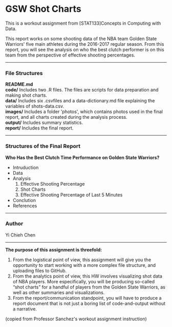 # GSW Shot Charts  
  
This is a workout assignment from [STAT133]Concepts in Computing with Data.  
  
This report works on some shooting data of the NBA team Golden State Warriors' five main athletes during the 2016-2017 regular season. From this report, you will see the analysis on who the best clutch performer is on this team from the perspective of effective shooting percentages.  
  
***  
  
  
### **File Structures**  
  
**README.md**  
**code/** Includes two .R files. The files are scripts for data preparation and making shot charts.  
**data/** Includes six .csvfiles and a data-dictionary.md file explaining the variables of shots-data.csv.  
**images/** Includes a folder 'photos', which contains photos used in the final report, and all charts created during the analysis process.  
**output/** Includes summary statistics.  
**report/** Includes the final report.  

***  


### **Structures of the Final Report**  
  
**Who Has the Best Clutch Time Performance on Golden State Warriors?**  
* Intruduction  
* Data  
* Analysis  
  1. Effective Shooting Percentage  
  2. Shot Charts  
  3. Effective Shooting Percentage of Last 5 Minutes  
* Conclution  
* References  
  
***  
  
  
### **Author**  
Yi Chieh Chen  
  
***  
  
**The purpose of this assignment is threefold:**  
1. From the logistical point of view, this assignment will give you the opportunity to start working with a more complex file structure, and uploading files to GitHub.  
2. From the analytics point of view, this HW involves visualizing shot data of NBA players. More especifically, you will be producing so-called “shot charts” for a handful of players from the Golden State Warriors, as well as other summaries and visualizations.  
3. From the report/communication standpoint, you will have to produce a report document that is not just a boring list of code-and-output without a narrative.  
  
(copied from Professor Sanchez's workout assignment instruction)

